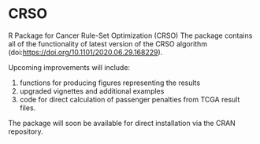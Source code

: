 # CRSO
R Package for Cancer Rule-Set Optimization (CRSO)
The package contains all of the functionality of latest version of the CRSO algorithm (doi:https://doi.org/10.1101/2020.06.29.168229). 

Upcoming improvements will include:

1. functions for producing figures representing the results
2. upgraded vignettes and additional examples
3. code for direct calculation of passenger penalties from TCGA result files. 

The package will soon be available for direct installation via the CRAN repository. 


